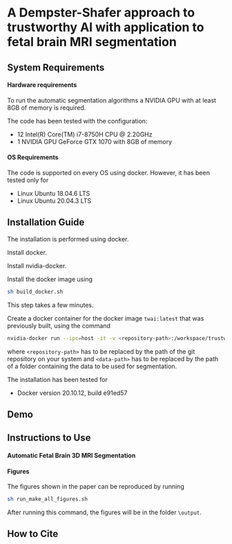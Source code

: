 # A Dempster-Shafer approach to trustworthy AI with application to fetal brain MRI segmentation


## System Requirements
#### Hardware requirements
To run the automatic segmentation algorithms a NVIDIA GPU with at least 8GB of memory is required.

The code has been tested with the configuration:
* 12 Intel(R) Core(TM) i7-8750H CPU @ 2.20GHz
* 1 NVIDIA GPU GeForce GTX 1070 with 8GB of memory

#### OS Requirements
The code is supported on every OS using docker.
However, it has been tested only for
* Linux Ubuntu 18.04.6 LTS
* Linux Ubuntu 20.04.3 LTS

## Installation Guide
The installation is performed using docker.

Install docker.

Install nvidia-docker.

Install the docker image using
```bash
sh build_docker.sh
```
This step takes a few minutes.

Create a docker container for the docker image
 ```twai:latest``` that was previously built, using the command
 ```bash
nvidia-docker run --ipc=host -it -v <repository-path>:/workspace/trustworthy-ai-fetal-brain-segmentation -v <data-path>:/data --name twai twai:latest
```
where ```<repository-path>``` has to be replaced by the path of the git repository on your system
and ```<data-path>``` has to be replaced by the path of a folder containing the data to be used for segmentation.

The installation has been tested for
* Docker version 20.10.12, build e91ed57


## Demo

## Instructions to Use

#### Automatic Fetal Brain 3D MRI Segmentation

#### Figures
The figures shown in the paper can be reproduced by running
```bash
sh run_make_all_figures.sh
```
After running this command, the figures will be in the folder ```\output```.

## How to Cite
